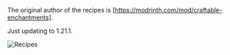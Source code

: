 The original author of the recipes is [https://modrinth.com/mod/craftable-enchantments].


Just updating to 1.21.1.

![Recipes](https://github.com/user-attachments/assets/b3da9860-9e7e-4fd6-a72e-6b662ca74478)
